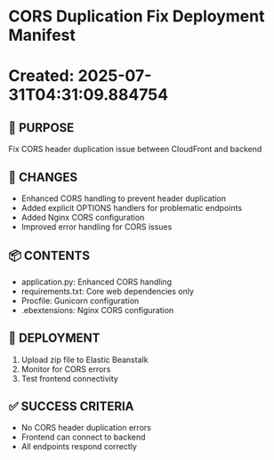 # CORS Duplication Fix Deployment Manifest
# Created: 2025-07-31T04:31:09.884754

## 🎯 PURPOSE
Fix CORS header duplication issue between CloudFront and backend

## 🔧 CHANGES
- Enhanced CORS handling to prevent header duplication
- Added explicit OPTIONS handlers for problematic endpoints
- Added Nginx CORS configuration
- Improved error handling for CORS issues

## 📦 CONTENTS
- application.py: Enhanced CORS handling
- requirements.txt: Core web dependencies only
- Procfile: Gunicorn configuration
- .ebextensions: Nginx CORS configuration

## 🚀 DEPLOYMENT
1. Upload zip file to Elastic Beanstalk
2. Monitor for CORS errors
3. Test frontend connectivity

## ✅ SUCCESS CRITERIA
- No CORS header duplication errors
- Frontend can connect to backend
- All endpoints respond correctly
